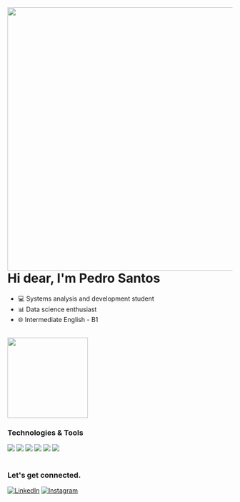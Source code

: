 <img align="right" height="590em" src="https://raw.githubusercontent.com/gist/pedrohhenriqueas/85fd52e28ecea6cc9305593cbc6a871d/raw/984045d4474a49044908505b1d52aaaa0dbdcd2a/githubcard.svg">

<h1 align="left">Hi dear, I'm Pedro Santos</h1>

- 💻 Systems analysis and development student
- 📊 Data science enthusiast
- 🌐 Intermediate English - B1
<br>

<img height="180em" src="https://github-readme-stats.vercel.app/api/top-langs/?username=pedrohhenriqueas&layout=compact&theme=tokyonight"/>

### Technologies & Tools
<div>
  <img src="https://img.shields.io/badge/Java-ED8B00?style=for-the-badge&logo=openjdk&logoColor=white"/>
  <img src="https://img.shields.io/badge/Python-14354C?style=for-the-badge&logo=python&logoColor=white"/>
  <img src="https://img.shields.io/badge/C-00599C?style=for-the-badge&logo=c&logoColor=white"/>
  <img src="https://img.shields.io/badge/MySQL-00000F?style=for-the-badge&logo=mysql&logoColor=white"/>
  <img src="https://img.shields.io/badge/HTML5-E34F26?style=for-the-badge&logo=html5&logoColor=white"/>
  <img src="https://img.shields.io/badge/CSS3-1572B6?style=for-the-badge&logo=css3&logoColor=white"/>
  
</div>

<br>

### Let's get connected.
[![LinkedIn](https://img.shields.io/badge/LinkedIn-0077B5?style=for-the-badge&logo=linkedin&logoColor=white)](https://www.linkedin.com/in/pedrohhenriqueas/)
[![Instagram](https://img.shields.io/badge/Instagram-E4405F?style=for-the-badge&logo=instagram&logoColor=white)](https://www.instagram.com/pedrohhenriqueas/)
